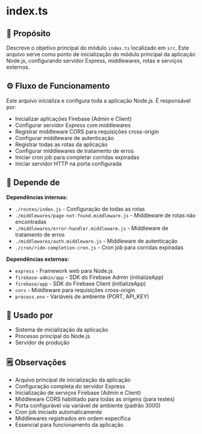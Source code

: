 # index.ts

## 📘 Propósito
Descreve o objetivo principal do módulo `index.ts` localizado em `src`. Este arquivo serve como ponto de inicialização do módulo principal da aplicação Node.js, configurando servidor Express, middlewares, rotas e serviços externos.

## ⚙️ Fluxo de Funcionamento
Este arquivo inicializa e configura toda a aplicação Node.js. É responsável por:
- Inicializar aplicações Firebase (Admin e Client)
- Configurar servidor Express com middlewares
- Registrar middleware CORS para requisições cross-origin
- Configurar middleware de autenticação
- Registrar todas as rotas da aplicação
- Configurar middlewares de tratamento de erros
- Iniciar cron job para completar corridas expiradas
- Iniciar servidor HTTP na porta configurada

## 🔗 Depende de
**Dependências internas:**
- `./routes/index.js` - Configuração de todas as rotas
- `./middlewares/page-not-found.middleware.js` - Middleware de rotas não encontradas
- `./middlewares/error-handler.middleware.js` - Middleware de tratamento de erros
- `./middlewares/auth.middleware.js` - Middleware de autenticação
- `./cron/ride-completion-cron.js` - Cron job para corridas expiradas

**Dependências externas:**
- `express` - Framework web para Node.js
- `firebase-admin/app` - SDK do Firebase Admin (initializeApp)
- `firebase/app` - SDK do Firebase Client (initializeApp)
- `cors` - Middleware para requisições cross-origin
- `process.env` - Variáveis de ambiente (PORT, API_KEY)

## 🧩 Usado por
- Sistema de inicialização da aplicação
- Processo principal do Node.js
- Servidor de produção

## 🗒️ Observações
- Arquivo principal de inicialização da aplicação
- Configuração completa do servidor Express
- Inicialização de serviços Firebase (Admin e Client)
- Middleware CORS habilitado para todas as origens (para testes)
- Porta configurável via variável de ambiente (padrão 3000)
- Cron job iniciado automaticamente
- Middlewares registrados em ordem específica
- Essencial para funcionamento da aplicação